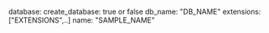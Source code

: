 database:
    create_database: true or false
    db_name: "DB_NAME"
    extensions: ["EXTENSIONS",..]
    name: "SAMPLE_NAME"

